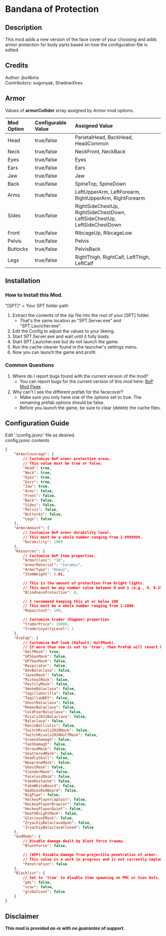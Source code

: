 # Bandana of Protection


## Description
This mod adds a new version of the face cover of your choosing and adds armor protection for body parts based on how the configuration file is edited.


## Credits
Author: jbs4bmx <br>
Contributors: sugonyak, ShadowXtrex


## Armor
Values of **armorCollider** array assigned by Armor mod options.

| Mod Option | Configurable Value | Assigned Value |
|:----- | :----- | :----- |
| Head | true/false | ParietalHead, BackHead, HeadCommon |
| Neck | true/false | NeckFront, NeckBack |
| Eyes | true/false | Eyes |
| Ears | true/false | Ears |
| Jaw | true/false | Jaw |
| Back | true/false | SpineTop, SpineDown |
| Arms | true/false | LeftUpperArm, LeftForearm, RightUpperArm, RightForearm |
| Sides | true/false | RightSideChestUp, RightSideChestDown, LeftSideChestUp, LeftSideChestDown |
| Front | true/false | RibcageUp, RibcageLow |
| Pelvis | true/false | Pelvis |
| Buttocks | true/false | PelvisBack |
| Legs | true/false | RightThigh, RightCalf, LeftThigh, LeftCalf |


## Installation
### How to Install this Mod.
"[SPT]" = Your SPT folder path
   1. Extract the contents of the zip file into the root of your [SPT] folder.
      - That's the same location as "SPT.Server.exe" and "SPT.Launcher.exe".
   2. Edit the Config to adjust the values to your likeing.
   3. Start SPT.Server.exe and wait until it fully loads.
   4. Start SPT.Launcher.exe but do not launch the game.
   5. Run the cache cleaner found in the launcher's settings menu.
   6. Now you can launch the game and profit.

### Common Questions
   1. Where do I report bugs found with the current version of the mod?
      - You can report bugs for the current version of this mod here: [BoP Mod Page](https://hub.sp-tarkov.com/files/file/142-bandana-of-protection/).
   2. Why can't I see the different prefab for the facecover?
      - Make sure you only have one of the options set to true. The remaining prefab options should be false.
      - Before you launch the game, be sure to clear (delete) the cache files.


## Configuration Guide
Edit '.\config.jsonc' file as desired. <br>
config.jsonc contents
``` json
{
    "ArmorCoverage": {
        // Customize BoP armor protection areas.
        // This value must be true or false.
        "Head": true,
        "Neck": true,
        "Eyes": true,
        "Ears": true,
        "Jaw": true,
        "Arms": false,
        "Front": false,
        "Back": false,
        "Sides": false,
        "Pelvis": false,
        "Buttocks": false,
        "Legs": false
    },
    "ArmorAmount": {
        // Customize BoP armor durability level.
        // This must be a whole number ranging from 1-9999999.
        "Durability": 1000
    },
    "Resources": {
        // Customize BoP item properties.
        "ArmorClass": "10",
        "ArmorMaterial": "Ceramic",
        "ArmorType": "Heavy",
        "ItemWeight": 0.01,

        // This is the amount of protection from bright lights.
        // This must be any number value between 0 and 1 (e.g., 0, 0.25, 0.5, 0.8, 1, etc.)
        "BlindnessProtection": 0,

        // I recommend keeping this at or below 100
        // This must be a whole number ranging from 1-2000.
        "RepairCost": 100,

        // Customize trader (Ragman) properties
        "traderPrice": 10000,
        "traderLoyaltyLevel": 1
    },
    "PreFab": {
        // Customize BoP look (Default: HalfMask).
        // If more than one is set to 'true', then PreFab will revert back to default.
        "HalfMask": true,
        "GP5GasMask": false,
        "GP7GasMask": false,
        "Respirator": false,
        "DevBalaclava": false,
        "JasonMask": false,
        "MichealMask": false,
        "PestilyMask": false,
        "SmokeBalaclava": false,
        "TagillaGorilla": false,
        "TagillaUBEY": false,
        "GhostBalaclava": false,
        "MomexBalaclava": false,
        "ColdFearBalaclava": false,
        "Rivals2021Balaclava": false,
        "Balaclava": false,
        "RoninBallistic": false,
        "TwitchRivals2020Mask": false,
        "TwitchRivals2020HalfMask": false,
        "GreenShemagh": false,
        "TanShemagh": false,
        "ShroudMask": false,
        "ShatteredMask": false,
        "DeadlySkull": false,
        "NeopreneMask": false,
        "GhoulMask": false,
        "SlenderMask": false,
        "FacelessMask": false,
        "FakeMustache": false,
        "FakeWhiteBeard": false,
        "BaddiesRedBeard": false,
        "BigPipe": false,
        "HockeyPlayerCaptain": false,
        "HockeyPlayerBrawler": false,
        "HockeyPlayerQuiet": false,
        "DeathKnightMask": false,
        "GloriousEMask": false,
        "ZryachiyBalaclavaOpen": false,
        "ZryachiyBalaclavaClosed": false
    },
    "GodMode": {
        // Disable damage dealt by blunt force trauma.
        "BluntForce": false,

        // (WIP) Disable damage from projectile penetration of armor.
        // This value is a work in progress and is not currently implemented in this mod. - Please ignore for now.
        "Penetration": false
    },
    "Blacklist": {
        // Set to 'true' to disable item spawning on PMC or Scav bots, or to remove from global loot pools.
        "pmc": false,
        "scav": false,
        "globalLoot": false
    }
}
```

## Disclaimer
**This mod is provided _as-is_ with _no guarantee_ of support.**
